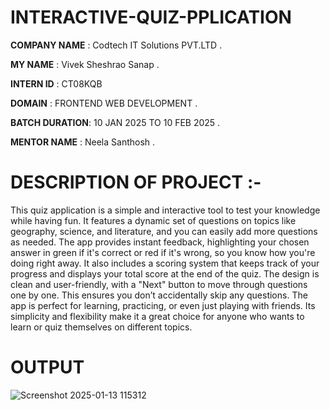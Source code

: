 # INTERACTIVE-QUIZ-PPLICATION

**COMPANY NAME** : Codtech IT Solutions PVT.LTD .

**MY NAME**     : Vivek Sheshrao Sanap .

**INTERN ID**    : CT08KQB 

**DOMAIN**       : FRONTEND WEB DEVELOPMENT .

**BATCH DURATION**: 10 JAN 2025 TO 10 FEB 2025 .

**MENTOR NAME**   : Neela Santhosh .
# DESCRIPTION OF PROJECT :-
      
This quiz application is a simple and interactive tool to test your knowledge while having fun. It features a dynamic set of questions on topics like geography, science, and literature, and you can easily add more questions as needed. The app provides instant feedback, highlighting your chosen answer in green if it's correct or red if it's wrong, so you know how you're doing right away. It also includes a scoring system that keeps track of your progress and displays your total score at the end of the quiz. The design is clean and user-friendly, with a "Next" button to move through questions one by one. This ensures you don’t accidentally skip any questions. The app is perfect for learning, practicing, or even just playing with friends. Its simplicity and flexibility make it a great choice for anyone who wants to learn or quiz themselves on different topics.

# OUTPUT
![Screenshot 2025-01-13 115312](https://github.com/user-attachments/assets/36ff43b2-4f11-437c-8dd5-6544504ce3a2)


